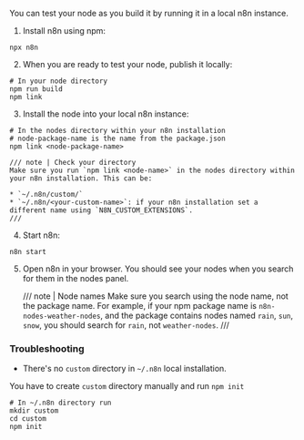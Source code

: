 You can test your node as you build it by running it in a local n8n instance.

1. Install n8n using npm:
  ```shell
  npx n8n
  ```
2. When you are ready to test your node, publish it locally:
  ```shell
  # In your node directory
  npm run build
  npm link
  ```
3. Install the node into your local n8n instance:
  ```shell
  # In the nodes directory within your n8n installation
  # node-package-name is the name from the package.json
  npm link <node-package-name>
  ```

    /// note | Check your directory
	Make sure you run `npm link <node-name>` in the nodes directory within your n8n installation. This can be: 
	
	* `~/.n8n/custom/`
	* `~/.n8n/<your-custom-name>`: if your n8n installation set a different name using `N8N_CUSTOM_EXTENSIONS`.
	///

4. Start n8n:
  ```
  n8n start
  ```
5. Open n8n in your browser. You should see your nodes when you search for them in the nodes panel.

    /// note | Node names
    Make sure you search using the node name, not the package name. For example, if your npm package name is `n8n-nodes-weather-nodes`, and the package contains nodes named `rain`, `sun`, `snow`, you should search for `rain`, not `weather-nodes`. 
    ///

### Troubleshooting

- There's no `custom` directory in `~/.n8n` local installation.

You have to create `custom` directory manually and run `npm init`
```shell
# In ~/.n8n directory run
mkdir custom 
cd custom 
npm init
```
